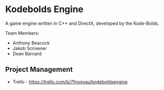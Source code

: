 # Kodebolds Engine

A game engine written in C++ and DirectX, developed by the Kode-Bolds.

Team Members:
- Anthony Beacock
- Jakob Scrivener
- Dean Barnard

## Project Management
* Trello - https://trello.com/b/7fnsqyau/kodeboldsengine

